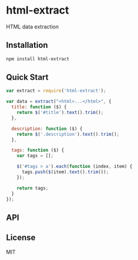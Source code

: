 html-extract
==========

HTML data extraction


## Installation
```bash
npm install html-extract
```


## Quick Start
```javascript
var extract = require('html-extract');

var data = extract("<html>...</html>", {
  title: function ($) {
    return $('#title').text().trim();
  },

  description: function ($) {
    return $('.description').text().trim();
  },

  tags: function ($) {
    var tags = [];

    $('#tags > a').each(function (index, item) {
      tags.push($(item).text().trim());
    });

    return tags;
  }
});
```


## API

## License

  MIT
